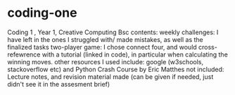 # coding-one
Coding 1 , Year 1, Creative Computing Bsc
contents: 
weekly challenges: I have left in the ones I struggled with/ made mistakes, as well as the finalized tasks
two-player game: I chose connect four, and would cross-refewrence with a tutorial (linked in code), in particular when calculating the winning moves. other resources I used include: google (w3schools, stackoverflow etc) and Python Crash Course by Eric Matthes
not included: Lecture notes, and revision material made (can be given if needed, just didn't see it in the assesment brief)
